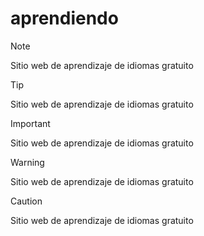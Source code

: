 # aprendiendo

>[!NOTE]
>Sitio web de aprendizaje de idiomas gratuito

>[!TIP]
>Sitio web de aprendizaje de idiomas gratuito

>[!IMPORTANT]
>Sitio web de aprendizaje de idiomas gratuito

>[!WARNING]
>Sitio web de aprendizaje de idiomas gratuito

>[!CAUTION]
>Sitio web de aprendizaje de idiomas gratuito
